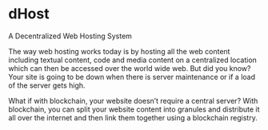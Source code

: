 # dHost
A Decentralized Web Hosting System

The way web hosting works today is by hosting all the web content including textual content, code and media content on a centralized location which can then be accessed over the world wide web. But did you know? Your site is going to be down when there is server maintenance or if a load of the server gets high.

What if with blockchain, your website doesn’t require a central server? With blockchain, you can split your website content into granules and distribute it all over the internet and then link them together using a blockchain registry.
